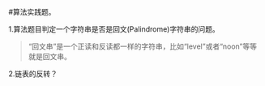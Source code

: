 #算法实践题。

1.算法题目判定一个字符串是否是回文(Palindrome)字符串的问题。
> “回文串”是一个正读和反读都一样的字符串，比如“level”或者“noon”等等就是回文串。

2.链表的反转？
